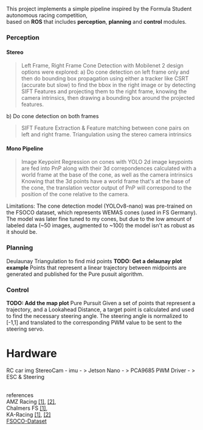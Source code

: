 This project implements a simple pipeline inspired by the Formula Student autonomous racing competition, \
based on **ROS** that includes **perception**, **planning** and **control** modules.

### Perception

#### Stereo
> Left Frame, Right Frame
> Cone Detection with Mobilenet
2 design options were explored:
a) Do cone detection on left frame only and then do bounding box propagation using
   either a tracker like CSRT (accurate but slow) to find the bbox in the right image or
   by detecting SIFT Features and projecting them to the right frame, knowing the 
   camera intrinsics, then drawing a bounding box around the projected features.

b) Do cone detection on both frames

> SIFT Feature Extraction & Feature matching between cone pairs on left and right frame.
> Triangulation using the stereo camera intrinsics

#### Mono Pipeline
> Image
> Keypoint Regression on cones with YOLO
> 2d image keypoints are fed into PnP along with their 3d correpondences calculated with a world frame 
  at the base of the cone, as well as the camera intrinsics
  Knowing that the 3d points have a world frame that's at the base of the cone,
  the translation vector output of PnP will correspond to the position of the cone
  relative to the camera.

Limitations:
The cone detection model (YOLOv8-nano) was pre-trained on the FSOCO dataset,
which represents WEMAS cones (used in FS Germany).
The model was later fine tuned to my cones,
but due to the low amount of labeled data (~50 images, augmented to ~100)
the model isn't as robust as it should be.

### Planning
Deulaunay Triangulation to find mid points **TODO: Get a delaunay plot example**
Points that represent a linear trajectory between midpoints are generated
and published for the Pure pusuit algorithm.

### Control
**TODO: Add the map plot**
Pure Pursuit
Given a set of points that represent a trajectory, and a Lookahead Distance,
a target point is calculated and used to find the necessary steering angle.
The steering angle is normalized to [-1,1] and translated to the corresponding
PWM value to be sent to the steering servo.


# Hardware
RC car img
StereoCam - imu - > Jetson Nano - > PCA9685 PWM Driver - > ESC & Steering


\
references \
AMZ Racing [[1]](https://arxiv.org/abs/1905.05150), [[2]](https://arxiv.org/pdf/1902.02394), \
Chalmers FS [[1]](https://arxiv.org/pdf/2210.10933), \
KA-Racing [[1]](https://arxiv.org/pdf/2210.10933), [[2]](https://arxiv.org/pdf/2010.02828) \
[FSOCO-Dataset](https://www.fsoco-dataset.com/overview/)
